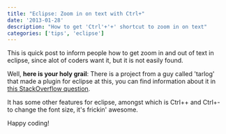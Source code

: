 ```yaml
---
title: "Eclipse: Zoom in on text with Ctrl+"
date: '2013-01-28'
description: "How to get 'Ctrl'+'+' shortcut to zoom in on text"
categories: ['tips', 'eclipse']
---
```


This is quick post to inform people how to get zoom in and out of text in eclipse, since alot of coders want it, but it is not easily found.

Well, **here is your holy grail**: There is a project from a guy called 'tarlog' that made a plugin for eclipse at this, you can find information about it in  [this StackOverflow question](http://stackoverflow.com/questions/6948374/how-to-change-font-size-quickly-in-eclipse/7816385#7816385).

It has some other features for eclipse, amongst which is Ctrl++ and Ctrl+- to change the font size, it's frickin' awesome.

Happy coding!